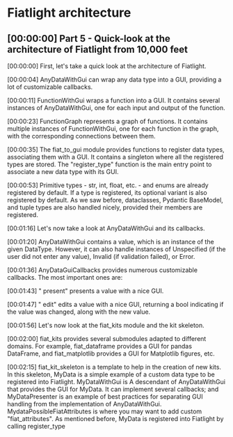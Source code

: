 # Fiatlight architecture


## [00:00:00] Part 5 - Quick-look at the architecture of Fiatlight from 10,000 feet

[00:00:00] First, let's take a quick look at the architecture of Fiatlight.

[00:00:04] AnyDataWithGui can wrap any data type into a GUI, providing a lot of customizable callbacks.

[00:00:11] FunctionWithGui wraps a function into a GUI. It contains several instances of AnyDataWithGui, one for each input and output of the function.

[00:00:23] FunctionGraph represents a graph of functions. It contains multiple instances of FunctionWithGui, one for each function in the graph, with the corresponding connections between them.

[00:00:35] The fiat\_to\_gui module provides functions to register data types, associating them with a GUI. It contains a singleton where all the registered types are stored. The "register\_type" function is the main entry point to associate a new data type with its GUI.

[00:00:53] Primitive types - str, int, float, etc. - and enums are already registered by default. If a type is registered, its optional variant is also registered by default. As we saw before, dataclasses, Pydantic BaseModel, and tuple types are also handled nicely, provided their members are registered.

[00:01:16] Let's now take a look at AnyDataWithGui and its callbacks.

[00:01:20] AnyDataWithGui contains a value, which is an instance of the given DataType. However, it can also handle instances of Unspecified (if the user did not enter any value), Invalid (if validation failed), or Error.

[00:01:36] AnyDataGuiCallbacks provides numerous customizable callbacks. The most important ones are:

[00:01:43] " present" presents a value with a nice GUI.

[00:01:47] " edit" edits a value with a nice GUI, returning a bool indicating if the value was changed, along with the new value.

[00:01:56] Let's now look at the fiat\_kits module and the kit skeleton.

[00:02:00] fiat\_kits provides several submodules adapted to different domains. For example, fiat\_dataframe provides a GUI for pandas DataFrame, and fiat\_matplotlib provides a GUI for Matplotlib figures, etc.

[00:02:15] fiat\_kit\_skeleton is a template to help in the creation of new kits. In this skeleton, MyData is a simple example of a custom data type to be registered into Fiatlight. MyDataWithGui is A descendant of AnyDataWithGui that provides the GUI for MyData. It can implement several callbacks; and MyDataPresenter is an example of best practices for separating GUI handling from the implementation of AnyDataWithGui. MydataPossibleFiatAttributes is where you may want to add custom "fiat\_attributes". As mentioned before, MyData is registered into Fiatlight by calling register\_type


